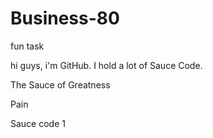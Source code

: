 # Business-80
fun task

hi guys,
i'm GitHub.
I hold a lot of Sauce Code.

The Sauce of Greatness

Pain

Sauce code 1